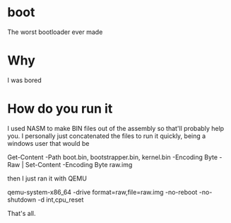 # boot
The worst bootloader ever made

# Why
I was bored

# How do you run it
I used NASM to make BIN files out of the assembly so that'll probably help you. I personally just concatenated the files to run it quickly, being a windows user that would be 

Get-Content -Path boot.bin, bootstrapper.bin, kernel.bin -Encoding Byte -Raw | Set-Content -Encoding Byte raw.img

then I just ran it with QEMU

qemu-system-x86_64 -drive format=raw,file=raw.img -no-reboot -no-shutdown -d int,cpu_reset

That's all.
